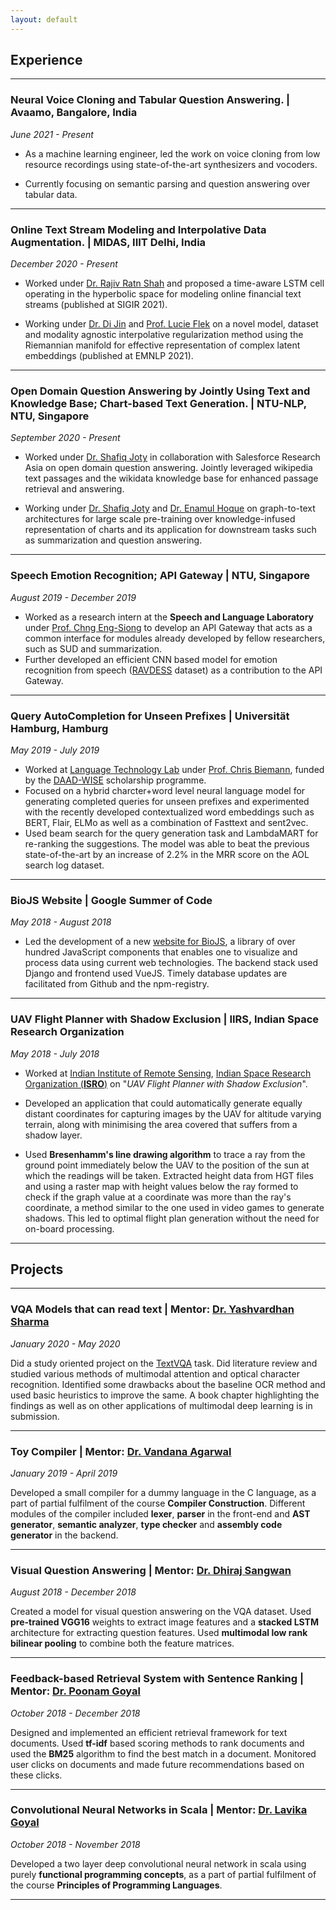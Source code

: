```yaml
---
layout: default
---
```


## Experience 

---

### **Neural Voice Cloning and Tabular Question Answering. | Avaamo, Bangalore, India**

*June 2021 - Present*

- As a machine learning engineer, led the work on voice cloning from low resource recordings using state-of-the-art synthesizers and vocoders.  

- Currently focusing on semantic parsing and question answering over tabular data.

---

### **Online Text Stream Modeling and Interpolative Data Augmentation. | MIDAS, IIIT Delhi, India**

*December 2020 - Present*

- Worked under [Dr. Rajiv Ratn Shah](https://www.iiitd.ac.in/rajivratn) and proposed a time-aware LSTM cell operating in the hyperbolic space for modeling online financial text streams (published at SIGIR 2021).  

- Working under [Dr. Di Jin](https://www.linkedin.com/in/jindi11/en) and [Prof. Lucie Flek](https://lucieflek.github.io/) on a novel model, dataset and modality agnostic interpolative regularization method using the Riemannian manifold for effective representation of complex latent embeddings (published at EMNLP 2021).

---

### **Open Domain Question Answering by Jointly Using Text and Knowledge Base; Chart-based Text Generation. | NTU-NLP, NTU, Singapore**

*September 2020 - Present*

- Worked under [Dr. Shafiq Joty](https://raihanjoty.github.io/) in collaboration with Salesforce Research Asia on open domain question answering. Jointly leveraged wikipedia text passages and the wikidata knowledge base for enhanced passage retrieval and answering.  

- Working under [Dr. Shafiq Joty](https://raihanjoty.github.io/) and [Dr. Enamul Hoque](https://www.yorku.ca/enamulh/) on graph-to-text architectures for large scale pre-training over knowledge-infused representation of charts and its application for downstream tasks such as summarization and question answering.

---

### **Speech Emotion Recognition; API Gateway | NTU, Singapore**

*August 2019 - December 2019*

- Worked as a research intern at the **Speech and Language Laboratory** under [Prof. Chng Eng-Siong](https://www.ntu.edu.sg/home/aseschng/) to develop an API Gateway that acts as a common interface for modules already developed by fellow researchers, such as SUD and summarization. 
- Further developed an efficient CNN based model for emotion recognition from speech ([RAVDESS](https://zenodo.org/record/1188976#.Xfz4G9YzbRY) dataset) as a contribution to the API Gateway.

---

### **Query AutoCompletion for Unseen Prefixes | Universität Hamburg, Hamburg**

*May 2019 - July 2019*

- Worked at [Language Technology Lab](https://www.inf.uni-hamburg.de/en/inst/ab/lt/home.html) under [Prof. Chris Biemann](https://www.inf.uni-hamburg.de/en/inst/ab/lt/people/chris-biemann.html), funded by the [DAAD-WISE](https://www.daad.de/deutschland/stipendium/datenbank/en/21148-scholarship-database/?daad=1&detail=50015295&origin=4&page=1&q=wise&status=1&subjectGrps=) scholarship programme. 
- Focused on a hybrid charcter+word level neural language model for generating completed queries for unseen prefixes and experimented with the recently developed contextualized word embeddings such as BERT, Flair, ELMo as well as a combination of Fasttext and sent2vec.
- Used beam search for the query generation task and LambdaMART for re-ranking the suggestions. The model was able to beat the previous state-of-the-art by an increase of 2.2% in the MRR score on the AOL search log dataset.

---

### **BioJS Website | Google Summer of Code**

*May 2018 - August 2018*

- Led the development of a new [website for BioJS](https://en.wikipedia.org/wiki/BioJS), a library of over hundred JavaScript components that enables one to visualize and process data using current web technologies. The backend stack used Django and frontend used VueJS. Timely database updates are facilitated from Github and the npm-registry.

---

### **UAV Flight Planner with Shadow Exclusion | IIRS, Indian Space Research Organization**

*May 2018 - July 2018*

- Worked at [Indian Institute of Remote Sensing](http://www.iirs.gov.in/), [Indian Space Research 
Organization (**ISRO**)](http://www.isro.gov.in/) on "*UAV Flight Planner with Shadow Exclusion*". 
- Developed an application that could automatically generate equally distant coordinates for capturing images by the UAV for altitude varying terrain, along with minimising the area covered that suffers from a shadow layer.

- Used **Bresenhamm's line drawing algorithm** to trace a ray from the ground point immediately below the UAV to the position of the sun at which the readings will be taken. Extracted height data from HGT files and using a raster map with height values below the ray formed to check if the graph value at a coordinate was more than the ray's coordinate, a method similar to the one used in video games to generate shadows. This led to optimal flight plan generation without the need for on-board processing.

---

## Projects

---
 
### **VQA Models that can read text | Mentor: [Dr. Yashvardhan Sharma](https://www.bits-pilani.ac.in/pilani/yash/profile)**

*January 2020 - May 2020*

Did a study oriented project on the [TextVQA](https://textvqa.org/) task. Did literature review and studied various methods of multimodal attention and optical character recognition. Identified some drawbacks about the baseline OCR method and used basic heuristics to improve the same. A book chapter highlighting the findings as well as on other applications of multimodal deep learning is in submission.


---
 
### **Toy Compiler | Mentor: [Dr. Vandana Agarwal](https://universe.bits-pilani.ac.in/pilani/vandana/profile)**

*January 2019 - April 2019*

Developed a small compiler for a dummy language in the C language, as a part of partial fulfilment of the course **Compiler Construction**. Different modules of the compiler included **lexer**, **parser** in the front-end and **AST generator**, **semantic analyzer**, **type checker** and **assembly code generator** in the backend.

---

### **Visual Question Answering | Mentor: [Dr. Dhiraj Sangwan](https://www.ceeri.res.in/profiles/dhiraj-sangwan/)**

*August 2018 - December 2018*

Created a model for visual question answering on the VQA dataset. Used **pre-trained VGG16** weights to extract image features and a **stacked LSTM** architecture for extracting question features. Used **multimodal low rank bilinear pooling** to combine both the feature matrices.

---

### **Feedback-based Retrieval System with Sentence Ranking | Mentor: [Dr. Poonam Goyal](https://www.bits-pilani.ac.in/pilani/poonam/Profile)**

*October 2018 - December 2018*

Designed and implemented an efficient retrieval framework for text documents. Used **tf-idf** based scoring methods to rank documents and used the **BM25** algorithm to find the best match in a document. Monitored user clicks on documents and made future recommendations based on these clicks. 

---

### **Convolutional Neural Networks in Scala | Mentor: [Dr. Lavika Goyal](https://www.bits-pilani.ac.in/pilani/lavikagoel/profile)**

*October 2018 - November 2018*

Developed a two layer deep convolutional neural network in scala using purely **functional programming concepts**, as a part of partial fulfilment of the course **Principles of Programming Languages**.

---

